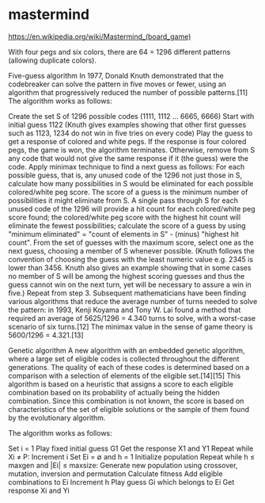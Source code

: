 # mastermind
https://en.wikipedia.org/wiki/Mastermind_(board_game)

With four pegs and six colors, there are 64 = 1296 different patterns (allowing duplicate colors).

Five-guess algorithm
In 1977, Donald Knuth demonstrated that the codebreaker can solve the pattern in five moves or fewer, using an algorithm that progressively reduced the number of possible patterns.[11] The algorithm works as follows:

Create the set S of 1296 possible codes (1111, 1112 ... 6665, 6666)
Start with initial guess 1122 (Knuth gives examples showing that other first guesses such as 1123, 1234 do not win in five tries on every code)
Play the guess to get a response of colored and white pegs.
If the response is four colored pegs, the game is won, the algorithm terminates.
Otherwise, remove from S any code that would not give the same response if it (the guess) were the code.
Apply minimax technique to find a next guess as follows: For each possible guess, that is, any unused code of the 1296 not just those in S, calculate how many possibilities in S would be eliminated for each possible colored/white peg score. The score of a guess is the minimum number of possibilities it might eliminate from S. A single pass through S for each unused code of the 1296 will provide a hit count for each colored/white peg score found; the colored/white peg score with the highest hit count will eliminate the fewest possibilities; calculate the score of a guess by using "minimum eliminated" = "count of elements in S" - (minus) "highest hit count". From the set of guesses with the maximum score, select one as the next guess, choosing a member of S whenever possible. (Knuth follows the convention of choosing the guess with the least numeric value e.g. 2345 is lower than 3456. Knuth also gives an example showing that in some cases no member of S will be among the highest scoring guesses and thus the guess cannot win on the next turn, yet will be necessary to assure a win in five.)
Repeat from step 3.
Subsequent mathematicians have been finding various algorithms that reduce the average number of turns needed to solve the pattern: in 1993, Kenji Koyama and Tony W. Lai found a method that required an average of 5625/1296 = 4.340 turns to solve, with a worst-case scenario of six turns.[12] The minimax value in the sense of game theory is 5600/1296 = 4.321.[13]

Genetic algorithm
A new algorithm with an embedded genetic algorithm, where a large set of eligible codes is collected throughout the different generations. The quality of each of these codes is determined based on a comparison with a selection of elements of the eligible set.[14][15] This algorithm is based on a heuristic that assigns a score to each eligible combination based on its probability of actually being the hidden combination. Since this combination is not known, the score is based on characteristics of the set of eligible solutions or the sample of them found by the evolutionary algorithm.

The algorithm works as follows:

Set i = 1
Play fixed initial guess G1
Get the response X1 and Y1
Repeat while Xi ≠ P:
Increment i
Set Ei = ∅ and h = 1
Initialize population
Repeat while h ≤ maxgen and |Ei| ≤ maxsize:
Generate new population using crossover, mutation, inversion and permutation
Calculate fitness
Add eligible combinations to Ei
Increment h
Play guess Gi which belongs to Ei
Get response Xi and Yi